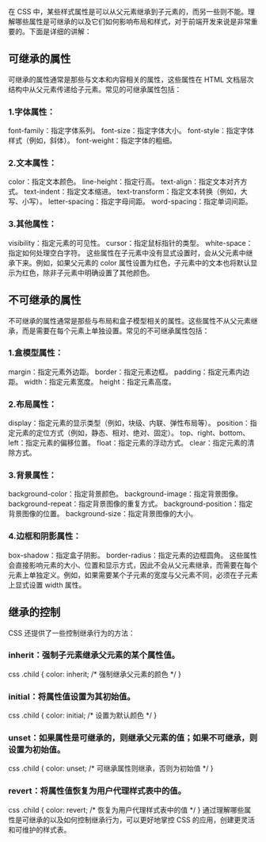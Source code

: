 在 CSS 中，某些样式属性是可以从父元素继承到子元素的，而另一些则不能。理解哪些属性是可继承的以及它们如何影响布局和样式，对于前端开发来说是非常重要的。下面是详细的讲解：

## 可继承的属性
可继承的属性通常是那些与文本和内容相关的属性，这些属性在 HTML 文档层次结构中从父元素传递给子元素。常见的可继承属性包括：

### 1.字体属性：

font-family：指定字体系列。
font-size：指定字体大小。
font-style：指定字体样式（例如，斜体）。
font-weight：指定字体的粗细。

### 2.文本属性：

color：指定文本颜色。
line-height：指定行高。
text-align：指定文本对齐方式。
text-indent：指定文本缩进。
text-transform：指定文本转换（例如，大写、小写）。
letter-spacing：指定字母间距。
word-spacing：指定单词间距。

### 3.其他属性：

visibility：指定元素的可见性。
cursor：指定鼠标指针的类型。
white-space：指定如何处理空白字符。
这些属性在子元素中没有显式设置时，会从父元素中继承下来。例如，如果父元素的 color 属性设置为红色，子元素中的文本也将默认显示为红色，除非子元素中明确设置了其他颜色。

## 不可继承的属性
不可继承的属性通常是那些与布局和盒子模型相关的属性。这些属性不从父元素继承，而是需要在每个元素上单独设置。常见的不可继承属性包括：

### 1.盒模型属性：

margin：指定元素外边距。
border：指定元素边框。
padding：指定元素内边距。
width：指定元素宽度。
height：指定元素高度。

### 2.布局属性：

display：指定元素的显示类型（例如，块级、内联、弹性布局等）。
position：指定元素的定位方式（例如，静态、相对、绝对、固定）。
top、right、bottom、left：指定元素的偏移位置。
float：指定元素的浮动方式。
clear：指定元素的清除方式。

### 3.背景属性：

background-color：指定背景颜色。
background-image：指定背景图像。
background-repeat：指定背景图像的重复方式。
background-position：指定背景图像的位置。
background-size：指定背景图像的大小。

### 4.边框和阴影属性：

box-shadow：指定盒子阴影。
border-radius：指定元素的边框圆角。
这些属性会直接影响元素的大小、位置和显示方式，因此不会从父元素继承，而需要在每个元素上单独定义。例如，如果需要某个子元素的宽度与父元素不同，必须在子元素上显式设置 width 属性。

## 继承的控制

CSS 还提供了一些控制继承行为的方法：

### inherit：强制子元素继承父元素的某个属性值。

css
.child {
    color: inherit; /* 强制继承父元素的颜色 */
}

### initial：将属性值设置为其初始值。

css
.child {
    color: initial; /* 设置为默认颜色 */
}

### unset：如果属性是可继承的，则继承父元素的值；如果不可继承，则设置为初始值。

css
.child {
    color: unset; /* 可继承属性则继承，否则为初始值 */
}

### revert：将属性值恢复为用户代理样式表中的值。

css
.child {
    color: revert; /* 恢复为用户代理样式表中的值 */
}
通过理解哪些属性是可继承的以及如何控制继承行为，可以更好地掌控 CSS 的应用，创建更灵活和可维护的样式表。

